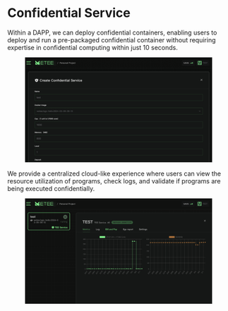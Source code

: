 # Confidential Service

Within a DAPP, we can deploy confidential containers, enabling users to deploy and run a pre-packaged confidential container without requiring expertise in confidential computing within just 10 seconds.

<figure><img src="../.gitbook/assets/create cs.png" alt=""><figcaption></figcaption></figure>

We provide a centralized cloud-like experience where users can view the resource utilization of programs, check logs, and validate if programs are being executed confidentially.

<figure><img src="../.gitbook/assets/cs_detail.png" alt=""><figcaption></figcaption></figure>
